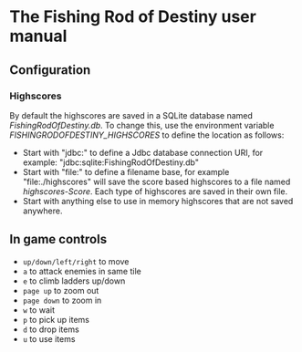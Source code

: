 # The Fishing Rod of Destiny user manual

## Configuration

### Highscores

By default the highscores are saved in a SQLite database named *FishingRodOfDestiny.db*. To change this, use the environment variable *FISHINGRODOFDESTINY_HIGHSCORES* to define the location as follows:

* Start with "jdbc:" to define a Jdbc database connection URI, for example: "jdbc:sqlite:FishingRodOfDestiny.db"
* Start with "file:" to define a filename base, for example "file:./highscores" will save the score based highscores to a file named *highscores-Score*. Each type of highscores are saved in their own file.
* Start with anything else to use in memory highscores that are not saved anywhere.


## In game controls

* `up/down/left/right` to move
* `a` to attack enemies in same tile
* `e` to climb ladders up/down
* `page up` to zoom out
* `page down` to zoom in
* `w` to wait
* `p` to pick up items
* `d` to drop items
* `u` to use items
